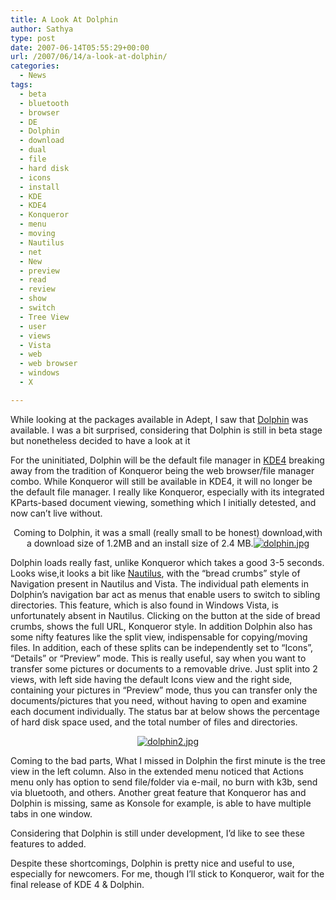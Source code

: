 ```yaml
---
title: A Look At Dolphin
author: Sathya
type: post
date: 2007-06-14T05:55:29+00:00
url: /2007/06/14/a-look-at-dolphin/
categories:
  - News
tags:
  - beta
  - bluetooth
  - browser
  - DE
  - Dolphin
  - download
  - dual
  - file
  - hard disk
  - icons
  - install
  - KDE
  - KDE4
  - Konqueror
  - menu
  - moving
  - Nautilus
  - net
  - New
  - preview
  - read
  - review
  - show
  - switch
  - Tree View
  - user
  - views
  - Vista
  - web
  - web browser
  - windows
  - X

---
```

While looking at the packages available in Adept, I saw that [Dolphin][1] was available. I was a bit surprised, considering that Dolphin is still in beta stage but nonetheless decided to have a look at it

For the uninitiated, Dolphin will be the default file manager in [KDE4][2] breaking away from the tradition of Konqueror being the web browser/file manager combo. While Konqueror will still be available in KDE4, it will no longer be the default file manager. I really like Konqueror, especially with its integrated KParts-based document viewing, something which I initially detested, and now can&#8217;t live without.

<p align="center">
  Coming to Dolphin, it was a small (really small to be honest) download,with a download size of 1.2MB and an install size of 2.4 MB.<a href="http://sathyasays.wordpress.com/files/2007/06/dolphin.jpg" title="dolphin.jpg"><img src="http://sathyasays.wordpress.com/files/2007/06/dolphin.thumbnail.jpg" alt="dolphin.jpg" /></a>
</p>

Dolphin loads really fast, unlike Konqueror which takes a good 3-5 seconds. Looks wise,it looks a bit like [Nautilus][3], with the &#8220;bread crumbs&#8221; style of Navigation present in Nautilus and Vista. The individual path elements in Dolphin&#8217;s navigation bar act as menus that enable users to switch to sibling directories. This feature, which is also found in Windows Vista, is unfortunately absent in Nautilus. Clicking on the button at the side of bread crumbs, shows the full URL, Konqueror style. In addition Dolphin also has some nifty features like the split view, indispensable for copying/moving files. In addition, each of these splits can be independently set to &#8220;Icons&#8221;, &#8220;Details&#8221; or &#8220;Preview&#8221; mode. This is really useful, say when you want to transfer some pictures or documents to a removable drive. Just split into 2 views, with left side having the default Icons view and the right side, containing your pictures in &#8220;Preview&#8221; mode, thus you can transfer only the documents/pictures that you need, without having to open and examine each document individually. The status bar at below shows the percentage of hard disk space used, and the total number of files and directories.

<p align="center">
  <a href="http://sathyasays.wordpress.com/files/2007/06/dolphin2.jpg" title="dolphin2.jpg"><img src="http://sathyasays.wordpress.com/files/2007/06/dolphin2.thumbnail.jpg" alt="dolphin2.jpg" /></a>
</p>

<p align="left">
  Coming to the bad parts, What I missed in Dolphin the first minute is the tree view in the left column. Also in the extended menu noticed that Actions menu only has option to send file/folder via e-mail, no burn with k3b, send via bluetooth, and others. Another great feature that Konqueror has and Dolphin is missing, same as Konsole for example, is able to have multiple tabs in one window.
</p>

<p align="left">
  Considering that Dolphin is still under development, I&#8217;d like to see these features to added.
</p>

<p align="left">
  Despite these shortcomings, Dolphin is pretty nice and useful to use, especially for newcomers. For me, though I&#8217;ll stick to Konqueror, wait for the final release of KDE 4 & Dolphin.
</p>

<p align="left">
  &nbsp;
</p>

 [1]: http://enzosworld.gmxhome.de/
 [2]: http://wiki.kde.org/tiki-index.php?page=KDE4
 [3]: http://www.gnome.org/projects/nautilus/